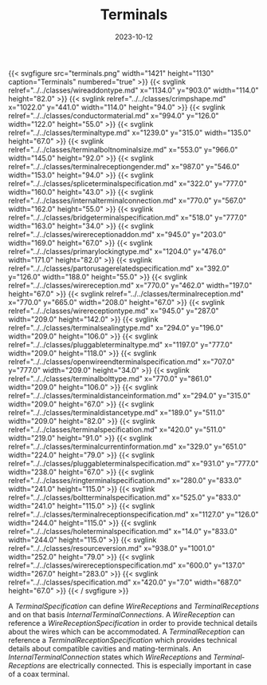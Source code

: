 ﻿---
title: Terminals
toc: false
type: specs
layout: diagram
date: "2023-10-12"
draft: false
specification: VEC
version: 2.1.0
documentType: "Recommendation"
elementType: Diagram
classes:
  - WireAddOnType
  - CrimpShape
  - ConductorMaterial
  - TerminalType
  - TerminalBoltNominalSize
  - TerminalReceptionGender
  - SpliceTerminalSpecification
  - InternalTerminalConnection
  - BridgeTerminalSpecification
  - WireReceptionAddOn
  - PrimaryLockingType
  - PartOrUsageRelatedSpecification
  - WireReception
  - TerminalReception
  - WireReceptionType
  - TerminalSealingType
  - PluggableTerminalType
  - OpenWireEndTerminalSpecification
  - TerminalBoltType
  - TerminalDistanceInformation
  - TerminalDistanceType
  - TerminalSpecification
  - TerminalCurrentInformation
  - PluggableTerminalSpecification
  - RingTerminalSpecification
  - BoltTerminalSpecification
  - TerminalReceptionSpecification
  - HoleTerminalSpecification
  - ResourceVersion
  - WireReceptionSpecification
  - Specification
menu:
  VEC-2.1.0:    
    parent: component-characteristics
    identifier: component-characteristics/terminals
    weight: 1005003 

# Prev/next pager order (if `docs_section_pager` enabled in `params.toml`)
weight: 1005003
---
{{< svgfigure src="terminals.png" width="1421" height="1130" caption="Terminals" numbered="true" >}}
  {{< svglink relref="../../classes/wireaddontype.md" x="1134.0" y="903.0" width="114.0" height="82.0" >}}
  {{< svglink relref="../../classes/crimpshape.md" x="1022.0" y="441.0" width="114.0" height="94.0" >}}
  {{< svglink relref="../../classes/conductormaterial.md" x="994.0" y="126.0" width="122.0" height="55.0" >}}
  {{< svglink relref="../../classes/terminaltype.md" x="1239.0" y="315.0" width="135.0" height="67.0" >}}
  {{< svglink relref="../../classes/terminalboltnominalsize.md" x="553.0" y="966.0" width="145.0" height="92.0" >}}
  {{< svglink relref="../../classes/terminalreceptiongender.md" x="987.0" y="546.0" width="153.0" height="94.0" >}}
  {{< svglink relref="../../classes/spliceterminalspecification.md" x="322.0" y="777.0" width="160.0" height="43.0" >}}
  {{< svglink relref="../../classes/internalterminalconnection.md" x="770.0" y="567.0" width="162.0" height="55.0" >}}
  {{< svglink relref="../../classes/bridgeterminalspecification.md" x="518.0" y="777.0" width="163.0" height="34.0" >}}
  {{< svglink relref="../../classes/wirereceptionaddon.md" x="945.0" y="203.0" width="169.0" height="67.0" >}}
  {{< svglink relref="../../classes/primarylockingtype.md" x="1204.0" y="476.0" width="171.0" height="82.0" >}}
  {{< svglink relref="../../classes/partorusagerelatedspecification.md" x="392.0" y="126.0" width="188.0" height="55.0" >}}
  {{< svglink relref="../../classes/wirereception.md" x="770.0" y="462.0" width="197.0" height="67.0" >}}
  {{< svglink relref="../../classes/terminalreception.md" x="770.0" y="665.0" width="208.0" height="67.0" >}}
  {{< svglink relref="../../classes/wirereceptiontype.md" x="945.0" y="287.0" width="209.0" height="142.0" >}}
  {{< svglink relref="../../classes/terminalsealingtype.md" x="294.0" y="196.0" width="209.0" height="106.0" >}}
  {{< svglink relref="../../classes/pluggableterminaltype.md" x="1197.0" y="777.0" width="209.0" height="118.0" >}}
  {{< svglink relref="../../classes/openwireendterminalspecification.md" x="707.0" y="777.0" width="209.0" height="34.0" >}}
  {{< svglink relref="../../classes/terminalbolttype.md" x="770.0" y="861.0" width="209.0" height="106.0" >}}
  {{< svglink relref="../../classes/terminaldistanceinformation.md" x="294.0" y="315.0" width="209.0" height="67.0" >}}
  {{< svglink relref="../../classes/terminaldistancetype.md" x="189.0" y="511.0" width="209.0" height="82.0" >}}
  {{< svglink relref="../../classes/terminalspecification.md" x="420.0" y="511.0" width="219.0" height="91.0" >}}
  {{< svglink relref="../../classes/terminalcurrentinformation.md" x="329.0" y="651.0" width="224.0" height="79.0" >}}
  {{< svglink relref="../../classes/pluggableterminalspecification.md" x="931.0" y="777.0" width="238.0" height="67.0" >}}
  {{< svglink relref="../../classes/ringterminalspecification.md" x="280.0" y="833.0" width="241.0" height="115.0" >}}
  {{< svglink relref="../../classes/boltterminalspecification.md" x="525.0" y="833.0" width="241.0" height="115.0" >}}
  {{< svglink relref="../../classes/terminalreceptionspecification.md" x="1127.0" y="126.0" width="244.0" height="115.0" >}}
  {{< svglink relref="../../classes/holeterminalspecification.md" x="14.0" y="833.0" width="244.0" height="115.0" >}}
  {{< svglink relref="../../classes/resourceversion.md" x="938.0" y="1001.0" width="252.0" height="79.0" >}}
  {{< svglink relref="../../classes/wirereceptionspecification.md" x="600.0" y="137.0" width="267.0" height="283.0" >}}
  {{< svglink relref="../../classes/specification.md" x="420.0" y="7.0" width="687.0" height="67.0" >}}
{{< / svgfigure >}}
<p> A <i>TerminalSpecification</i> can define <i>WireReceptions</i> and <i>TerminalReceptions</i> and on that basis <i>InternalTerminalConnections</i>. A <i>WireReception</i> can reference a <i>WireReceptionSpecification</i> in order to provide technical details about the wires which can be accommodated. A <i>TerminalReception</i> can reference a <i>TerminalReceptionSpecification</i> which provides technical details about compatible cavities and mating-terminals. An <i>InternalTerminalConnection</i> states which <i>WireReceptions</i> and <i>Terminal­Receptions</i> are electrically connected. This is especially important in case of a coax terminal.      </p>